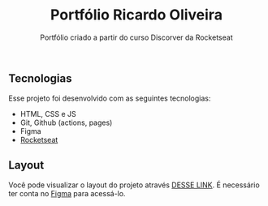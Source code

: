 <h1 align="center">Portfólio Ricardo Oliveira</h1>

<p align="center">
Portfólio criado a partir do curso Discorver da Rocketseat <br/>
</p>

<br>

## Tecnologias

Esse projeto foi desenvolvido com as seguintes tecnologias:

- HTML, CSS e JS
- Git, Github (actions, pages)
- Figma
- [Rocketseat](rocketseat.com.br)

## Layout

Você pode visualizar o layout do projeto através [DESSE LINK]([https://www.figma.com/community/file/1248257890741817885](https://www.figma.com/file/lxLRKpLM4lua17r8ViEBeV/DevLinks-%E2%80%A2-Projeto-Discover-(Community)?type=design&node-id=58-455&mode=design&t=GTMAqwXpuWWBrQdE-0)https://www.figma.com/file/lxLRKpLM4lua17r8ViEBeV/DevLinks-%E2%80%A2-Projeto-Discover-(Community)?type=design&node-id=58-455&mode=design&t=GTMAqwXpuWWBrQdE-0). É necessário ter conta no [Figma](https://figma.com) para acessá-lo.
